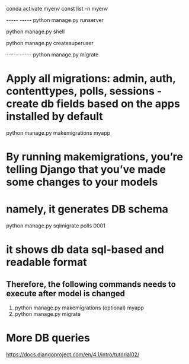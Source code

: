 conda activate myenv
const list -n myenv

----- <System>  -----
python manage.py runserver

python manage.py shell

python manage.py createsuperuser


----- <DB>      -----
python manage.py migrate
# Apply all migrations: admin, auth, contenttypes, polls, sessions - create db fields based on the apps installed by default

python manage.py makemigrations myapp
# By running makemigrations, you’re telling Django that you’ve made some changes to your models 
# namely, it generates DB schema

python manage.py sqlmigrate polls 0001
# it shows db data sql-based and readable format

## Therefore, the following commands needs to execute after model is changed
1.  python manage.py makemigrations (optional) myapp
2.  python manage.py migrate

# More DB queries
https://docs.djangoproject.com/en/4.1/intro/tutorial02/



